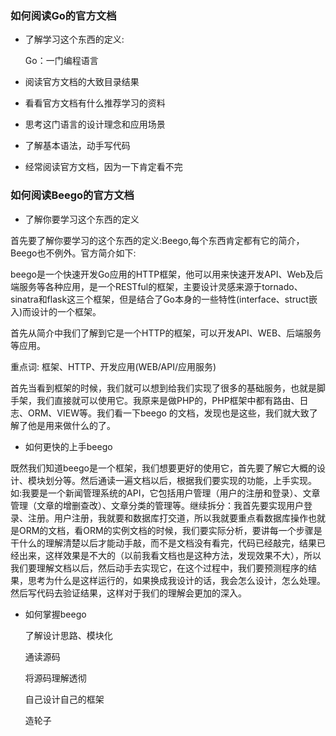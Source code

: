 ### 如何阅读Go的官方文档
- 了解学习这个东西的定义:
  
  Go：一门编程语言

- 阅读官方文档的大致目录结果

- 看看官方文档有什么推荐学习的资料

- 思考这门语言的设计理念和应用场景

- 了解基本语法，动手写代码

- 经常阅读官方文档，因为一下肯定看不完


### 如何阅读Beego的官方文档
- 了解你要学习这个东西的定义
  
首先要了解你要学习的这个东西的定义:Beego,每个东西肯定都有它的简介，Beego也不例外。官方简介如下:

beego是一个快速开发Go应用的HTTP框架，他可以用来快速开发API、Web及后端服务等各种应用，是一个RESTful的框架，主要设计灵感来源于tornado、sinatra和flask这三个框架，但是结合了Go本身的一些特性(interface、struct嵌入)而设计的一个框架。

首先从简介中我们了解到它是一个HTTP的框架，可以开发API、WEB、后端服务等应用。

重点词: 框架、HTTP、开发应用(WEB/API/应用服务)

首先当看到框架的时候，我们就可以想到给我们实现了很多的基础服务，也就是脚手架，我们直接就可以使用它。我原来是做PHP的，PHP框架中都有路由、日志、ORM、VIEW等。我们看一下beego 的文档，发现也是这些，我们就大致了解了他是用来做什么的了。

- 如何更快的上手beego

既然我们知道beego是一个框架，我们想要更好的使用它，首先要了解它大概的设计、模块划分等。然后通读一遍文档以后，根据我们要实现的功能，上手实现。如:我要是一个新闻管理系统的API，它包括用户管理（用户的注册和登录）、文章管理（文章的增删查改）、文章分类的管理等。继续拆分：我首先要实现用户登录、注册。用户注册，我就要和数据库打交道，所以我就要重点看数据库操作也就是ORM的文档，看ORM的实例文档的时候，我们要实际分析，要讲每一个步骤是干什么的理解清楚以后才能动手敲，而不是文档没有看完，代码已经敲完，结果已经出来，这样效果是不大的（以前我看文档也是这种方法，发现效果不大），所以我们要理解文档以后，然后动手去实现它，在这个过程中，我们要预测程序的结果，思考为什么是这样运行的，如果换成我设计的话，我会怎么设计，怎么处理。然后写代码去验证结果，这样对于我们的理解会更加的深入。


- 如何掌握beego

  了解设计思路、模块化
  
  通读源码

  将源码理解透彻

  自己设计自己的框架

  造轮子

  